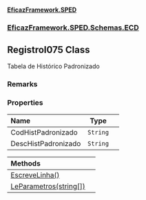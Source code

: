 #### [EficazFramework.SPED](EficazFrameworkSPED.md 'EficazFramework SPED')
### [EficazFramework.SPED.Schemas.ECD](EficazFramework.SPED.Schemas.ECD.md 'EficazFramework.SPED.Schemas.ECD')

## RegistroI075 Class

Tabela de Histórico Padronizado

### Remarks
### Properties

| Name | Type | |
| :--- | :---: | :--- |
| CodHistPadronizado | `String` |  |
| DescHistPadronizado | `String` |  |

| Methods | |
| :--- | :--- |
| [EscreveLinha()](EficazFramework.SPED.Schemas.ECD/RegistroI075/EscreveLinha().md 'EficazFramework.SPED.Schemas.ECD.RegistroI075.EscreveLinha()') | |
| [LeParametros(string[])](EficazFramework.SPED.Schemas.ECD/RegistroI075/LeParametros(string[]).md 'EficazFramework.SPED.Schemas.ECD.RegistroI075.LeParametros(string[])') | |
